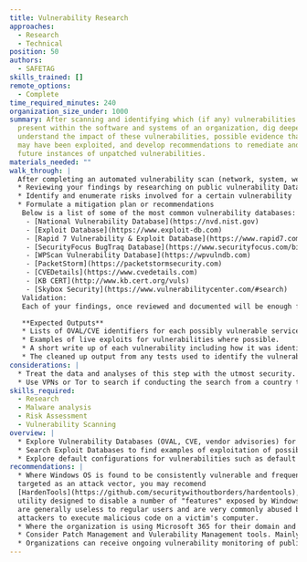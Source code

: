 ```yaml
---
title: Vulnerability Research
approaches:
  - Research
  - Technical
position: 50
authors:
  - SAFETAG
skills_trained: []
remote_options:
  - Complete
time_required_minutes: 240
organization_size_under: 1000
summary: After scanning and identifying which (if any) vulnerabilities are
  present within the software and systems of an organization, dig deeper to
  understand the impact of these vulnerabilities, possible evidence that they
  may have been exploited, and develop recommendations to remediate and avoid
  future instances of unpatched vulnerabilities.
materials_needed: ""
walk_through: |
  After completing an automated vulnerability scan (network, system, webapp) and documenting findings, you can now move into vulnerability research:
  * Reviewing your findings by researching on public vulnerability Databases about the vulnerability that you have found.
  * Identify and enumerate risks involved for a certain vulnerability
  * Formulate a mitigation plan or recommendations
   Below is a list of some of the most common vulnerability databases:
    - [National Vulnerability Database](https://nvd.nist.gov)
    - [Exploit Database](https://www.exploit-db.com)
    - [Rapid 7 Vulnerability & Exploit Database](https://www.rapid7.com/db)
    - [SecurityFocus BugTraq Database](https://www.securityfocus.com/bid)
    - [WPScan Vulnerability Database](https://wpvulndb.com)
    - [PacketStorm](https://packetstormsecurity.com)
    - [CVEDetails](https://www.cvedetails.com)
    - [KB CERT](http://www.kb.cert.org/vuls)
    - [Skybox Security](https://www.vulnerabilitycenter.com/#search)
   Validation:
   Each of your findings, once reviewed and documented will be enough for your report. However, if you and the organization agreed to verify findings and vulnerability truly exist, you may refer to Penetration Testing resources within SAFETAG framework.

   **Expected Outputs**
   * Lists of OVAL/CVE identifiers for each possibly vulnerable service/system.
   * Examples of live exploits for vulnerabilities where possible.
   * A short write up of each vulnerability including how it was identified.
   * The cleaned up output from any tests used to identify the vulnerability.
considerations: |
  * Treat the data and analyses of this step with the utmost security.
  * Use VPNs or Tor to search if conducting the search from a country that is highly competitive with the organization's country, or is known to surveil.
skills_required:
  - Research
  - Malware analysis
  - Risk Assessment
  - Vulnerability Scanning
overview: |
  * Explore Vulnerability Databases (OVAL, CVE, vendor advisories) for potential risks of systems and software used on servers, user devices, and online services (including the organization's website/CMS)
  * Search Exploit Databases to find examples of exploitation of possible vulnerabilities identified.
  * Explore default configurations for vulnerabilities such as default passwords or users.
recommendations: |
  * Where Windows OS is found to be consistently vulnerable and frequently
  targeted as an attack vector, you may recomend
  [HardenTools](https://github.com/securitywithoutborders/hardentools), a
  utility designed to disable a number of "features" exposed by Windows which
  are generally useless to regular users and are very commonly abused by
  attackers to execute malicious code on a victim's computer.
  * Where the organization is using Microsoft 365 for their domain and device management, consider recommending [Attack Surface Reduction](https://docs.microsoft.com/en-us/microsoft-365/security/defender-endpoint/overview-attack-surface-reduction?view=o365-worldwide.)
  * Consider Patch Management and Vulerability Management tools. Mainly these are commercial paid solutions, however non-profit discounts may be available. See [Automox](https://www.automox.com) or [Flexera Vulnerability Manager](https://www.flexera.com/products/software-vulnerability-manager.html).
  * Organizations can receive ongoing vulnerability monitoring of publicly-exposed assets by Security Scorecard by applying to [Project Escher](https://securityscorecard.com/company/about-us/project-escher).
---
```

